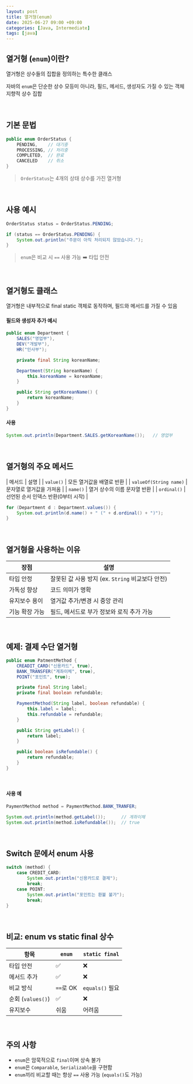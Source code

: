 ```yaml
---
layout: post
title: 열거형(enum)
date: 2025-06-27 09:00 +09:00
categories: [Java, Intermediate]
tags: [java]
---
```


## 열거형 (`enum`)이란?

열거형은 상수들의 집합을 정의하는 특수한 클래스

자바의 `enum`은 단순한 상수 모등미 아니라, 필드, 메서드, 생성자도 가질 수 있는 객체 지향적 상수 집합


<br>

## 기본 문법

```java
public enum OrderStatus {
    PENDING,    // 대기중
    PROCESSING, // 처리중
    COMPLETED,  // 완료
    CANCELED    // 취소    
}
```

> `OrderStatus`는 4개의 상태 상수를 가진 열거형

<br>

## 사용 예시

```java
OrderStatus status = OrderStatus.PENDING;

if (status == OrderStatus.PENDING) {
    System.out.println("주문이 아직 처리되지 않았습니다.");
}
```

> `enum`은 비교 시 `==` 사용 가능 ➡️ 타입 안전

<br>

## 열거형도 클래스

열거형은 내부적으로 final static 객체로 동작하며, 필드와 메서드를 가질 수 있음

#### 필드와 생성자 추가 예시

```java
public enum Department {
    SALES("영업부"),
    DEV("개발부"),
    HR("인사부");

    private final String koreanName;

    Department(String koreanName) {
        this.koreanName = koreanName;
    }

    public String getKoreanName() {
        return koreanName;
    }
}
```

#### 사용

```java
System.out.println(Department.SALES.getKoreanName());   // 영업부
```

<br>

## 열거형의 주요 메서드

| 메서드 | 설명 |
| `value()` | 모든 열거값을 배열로 반환 |
| `valueOf(String name)` | 문자열로 열거값을 가져옴 |
| `name()` | 열거 상수의 이름 문자열 반환 |
| `ordinal()` | 선언된 순서 인덱스 반환(0부터 시작) |


```java
for (Department d : Department.values()) {
    System.out.println(d.name() + " (" + d.ordinal() + ")");
}
```

<br>

## 열거형을 사용하는 이유

| 장점           | 설명                                             |
| -------------- | ------------------------------------------------ |
| 타입 안정      | 잘못된 값 사용 방지 (ex. `String` 비교보다 안전) |
| 가독성 향상    | 코드 의미가 명확                                 |
| 유지보수 용이  | 열거값 추가/변경 시 중앙 관리                    |
| 기능 확장 가능 | 필드, 메서드로 부가 정보와 로직 추가 가능        |


<br>

## 예제: 결제 수단 열거형

```java
public enum PatmentMethod {
    CREADIT_CARD("신용카드", true),
    BANK_TRANSFER("계좌이체", true),
    POINT("포인트", true);

    private final String label;
    private final boolean refundable;

    PaymentMethod(String label, boolean refundable) {
        this.label = label;
        this.refundable = refundable;
    }

    public String getLabel() {
        return label;
    }

    public boolean isRefundable() {
        return refundable;
    }
}
```

<br>

#### 사용 예

```java
PaymentMethod method = PaymentMethod.BANK_TRANFER;

System.out.println(method.getLabel());      // 계좌이체
System.out.println(method.isRefundable());  // true
```

<br>

## Switch 문에서 enum 사용

```java
switch (method) {
    case CREDIT_CARD:
        System.out.println("신용카드로 결제");
        break;
    case POINT:
        System.out.println("포인트는 환불 불가");
        break;
}
```

<br>

## 비교: enum vs static final 상수

| 항목              | `enum`    | `static final`  |
| ----------------- | --------- | --------------- |
| 타입 안전         | ✅         | ❌               |
| 메서드 추가       | ✅         | ❌               |
| 비교 방식         | `==`로 OK | `equals()` 필요 |
| 순회 (`values()`) | ✅         | ❌               |
| 유지보수          | 쉬움      | 어려움          |

<br>

## 주의 사항

- `enum`은 암묵적으로 `final`이며 상속 불가
- `enum`은 `Comparable`, `Serializable`을 구현함
- `enum`끼리 비교할 때는 항상 `==` 사용 가능 (`equals()`도 가능)
